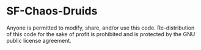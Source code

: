 SF-Chaos-Druids
===============

Anyone is permitted to modify, share, and/or use this code. Re-distribution of this code for the sake of profit is prohibited and is protected by the GNU public license agreement.
